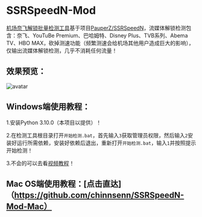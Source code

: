 # SSRSpeedN-Mod
[机场奈飞解锁批量检测工具](https://github.com/youshandefeiyang/SSRSpeedN-Mod)基于项目[PauperZ/SSRSpeedN](https://github.com/PauperZ/SSRSpeedN)，流媒体解锁检测包含：奈飞、YouTuBe Premium、巴哈姆特、Disney Plus、TVB系列、Abema TV、HBO MAX，砍掉测速功能（频繁测速会给机场其他用户造成巨大的影响），仅输出流媒体解锁检测，几乎不消耗任何流量！<br/>
## 效果预览：
![avatar](https://cdn.jsdelivr.net/gh/youshandefeiyang/webcdn@v4.6/share.png)
## Windows端使用教程：
1.安装Python 3.10.0（本项目以提供）！

2.在检测工具根目录打开`开始检测.bat`，首先输入`3`获取管理员权限，然后输入`2`安装好运行所需依赖，安装好依赖后退出，重新打开`开始检测.bat`，输入`1`并按照提示开始检测！

3.不会的可以去看[视频教程](https://www.youtube.com/watch?v=tTv1muckTFg)！
## Mac OS端使用教程：[点击直达]（https://github.com/chinnsenn/SSRSpeedN-Mod-Mac）
